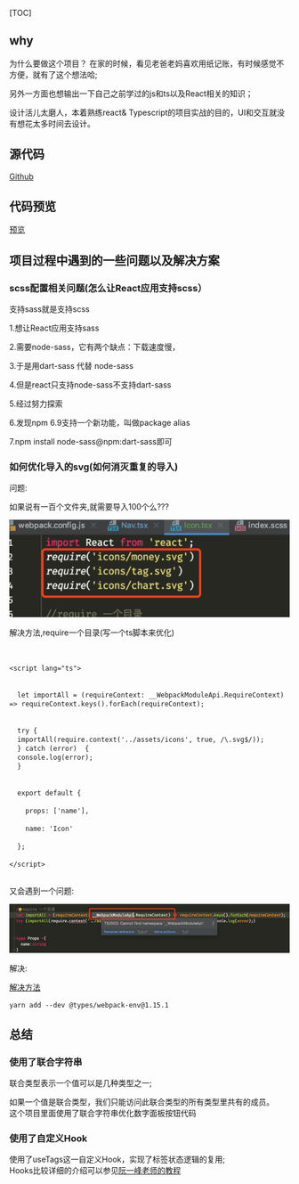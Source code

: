 [TOC]


## why
为什么要做这个项目？
在家的时候，看见老爸老妈喜欢用纸记账，有时候感觉不方便，就有了这个想法哈;<br>

另外一方面也想输出一下自己之前学过的js和ts以及React相关的知识；<br>

设计活儿太磨人，本着熟练react& Typescript的项目实战的目的，UI和交互就没有想花太多时间去设计。
## 源代码
[Github](https://github.com/richard1230/pocketBook)


## 代码预览
[预览](https://richard1230.github.io/pocketBook-website)


## 项目过程中遇到的一些问题以及解决方案


### scss配置相关问题(怎么让React应用支持scss）
支持sass就是支持scss  <br>

1.想让React应用支持sass  <br>

2.需要node-sass，它有两个缺点：下载速度慢， <br>

3.于是用dart-sass 代替 node-sass         <br>

4.但是react只支持node-sass不支持dart-sass   <br>

5.经过努力探索                                <br>

6.发现npm 6.9支持一个新功能，叫做package alias    <br>

7.npm install node-sass@npm:dart-sass即可      <br>




### 如何优化导入的svg(如何消灭重复的导入)
问题:<br>

如果说有一百个文件夹,就需要导入100个么??? <br>

![49423176.png](pocketProject_files/49423176.png)

解决方法,require一个目录(写一个ts脚本来优化) <br>


```


<script lang="ts">


  let importAll = (requireContext: __WebpackModuleApi.RequireContext) => requireContext.keys().forEach(requireContext);


  try {
  importAll(require.context('../assets/icons', true, /\.svg$/));
  } catch (error)  {
  console.log(error);
  }


  export default {

    props: ['name'],

    name: 'Icon'

  };

</script>


```
又会遇到一个问题:<br>

![49580226.png](pocketProject_files/49580226.png)

解决:<br>

[解决方法](https://github.com/DefinitelyTyped/DefinitelyTyped/issues/11324)
```
yarn add --dev @types/webpack-env@1.15.1
```
## 总结
###  使用了联合字符串


联合类型表示一个值可以是几种类型之一; <br>


如果一个值是联合类型，我们只能访问此联合类型的所有类型里共有的成员。<br>
这个项目里面使用了联合字符串优化数字面板按钮代码 <br>


### 使用了自定义Hook
使用了useTags这一自定义Hook，实现了标签状态逻辑的复用;<br>
Hooks比较详细的介绍可以参见[阮一峰老师的教程](https://www.ruanyifeng.com/blog/2019/09/react-hooks.html)






